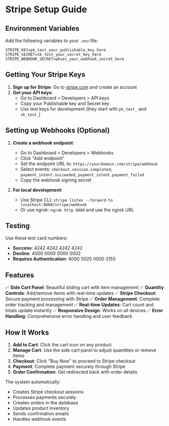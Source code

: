 # Stripe Setup Guide

## Environment Variables

Add the following variables to your `.env` file:

```env
STRIPE_KEY=pk_test_your_publishable_key_here
STRIPE_SECRET=sk_test_your_secret_key_here
STRIPE_WEBHOOK_SECRET=whsec_your_webhook_secret_here
```

## Getting Your Stripe Keys

1. **Sign up for Stripe**: Go to [stripe.com](https://stripe.com) and create an account
2. **Get your API keys**: 
   - Go to Dashboard > Developers > API keys
   - Copy your Publishable key and Secret key
   - Use test keys for development (they start with `pk_test_` and `sk_test_`)

## Setting up Webhooks (Optional)

1. **Create a webhook endpoint**:
   - Go to Dashboard > Developers > Webhooks
   - Click "Add endpoint"
   - Set the endpoint URL to: `https://yourdomain.com/stripe/webhook`
   - Select events: `checkout.session.completed`, `payment_intent.succeeded`, `payment_intent.payment_failed`
   - Copy the webhook signing secret

2. **For local development**:
   - Use Stripe CLI: `stripe listen --forward-to localhost:8000/stripe/webhook`
   - Or use ngrok: `ngrok http 8000` and use the ngrok URL

## Testing

Use these test card numbers:
- **Success**: 4242 4242 4242 4242
- **Decline**: 4000 0000 0000 0002
- **Requires Authentication**: 4000 0025 0000 3155

## Features

✅ **Side Cart Panel**: Beautiful sliding cart with item management
✅ **Quantity Controls**: Add/remove items with real-time updates
✅ **Stripe Checkout**: Secure payment processing with Stripe
✅ **Order Management**: Complete order tracking and management
✅ **Real-time Updates**: Cart count and totals update instantly
✅ **Responsive Design**: Works on all devices
✅ **Error Handling**: Comprehensive error handling and user feedback

## How It Works

1. **Add to Cart**: Click the cart icon on any product
2. **Manage Cart**: Use the side cart panel to adjust quantities or remove items
3. **Checkout**: Click "Buy Now" to proceed to Stripe checkout
4. **Payment**: Complete payment securely through Stripe
5. **Order Confirmation**: Get redirected back with order details

The system automatically:
- Creates Stripe checkout sessions
- Processes payments securely
- Creates orders in the database
- Updates product inventory
- Sends confirmation emails
- Handles webhook events 